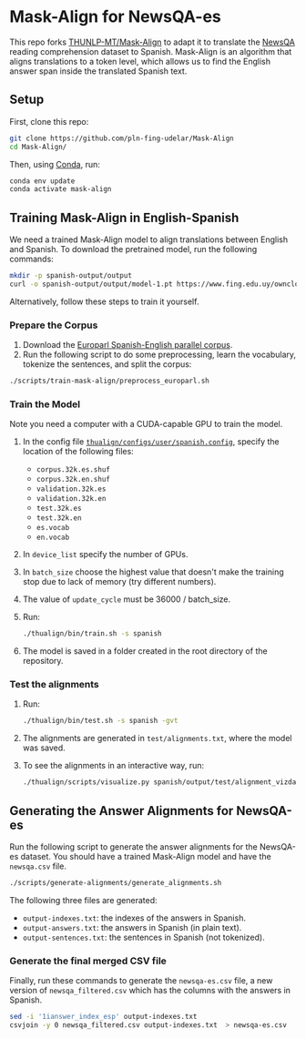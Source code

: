 # Mask-Align for NewsQA-es

This repo forks [THUNLP-MT/Mask-Align](https://github.com/THUNLP-MT/Mask-Align) to adapt it to translate
the [NewsQA](https://www.microsoft.com/en-us/research/project/newsqa-dataset/) reading comprehension dataset to Spanish.
Mask-Align is an algorithm that aligns translations to a token level, which allows us to find the English answer span
inside the translated Spanish text.

## Setup

First, clone this repo:

```bash
git clone https://github.com/pln-fing-udelar/Mask-Align
cd Mask-Align/
```

Then, using [Conda](https://docs.conda.io/en/latest/index.html), run:

```bash
conda env update
conda activate mask-align
```

## Training Mask-Align in English-Spanish

We need a trained Mask-Align model to align translations between English and Spanish. To download the pretrained model, run the following commands:

```bash
mkdir -p spanish-output/output
curl -o spanish-output/output/model-1.pt https://www.fing.edu.uy/owncloud/index.php/s/siRkUqxnwmdtfaJ/download
```

Alternatively, follow these steps to train it yourself.

### Prepare the Corpus

1. Download the [Europarl Spanish-English parallel corpus](https://www.statmt.org/europarl/v7/es-en.tgz).
2. Run the following script to do some preprocessing, learn the vocabulary, tokenize the sentences, and split the corpus:

  ```bash
./scripts/train-mask-align/preprocess_europarl.sh
  ```

### Train the Model

Note you need a computer with a CUDA-capable GPU to train the model.

1. In the config file [`thualign/configs/user/spanish.config`](thualign/configs/user/spanish.config), specify the
   location of the following files:

   * `corpus.32k.es.shuf`
   * `corpus.32k.en.shuf`
   * `validation.32k.es`
   * `validation.32k.en`
   * `test.32k.es`
   * `test.32k.en`
   * `es.vocab`
   * `en.vocab`

2. In `device_list` specify the number of GPUs.
3. In `batch_size` choose the highest value that doesn't make the training stop due to lack of memory (try different
   numbers).
4. The value of `update_cycle` must be 36000 / batch_size.
5. Run:

   ```bash
   ./thualign/bin/train.sh -s spanish
   ```

6. The model is saved in a folder created in the root directory of the repository.

### Test the alignments

1. Run:

   ```bash
   ./thualign/bin/test.sh -s spanish -gvt
   ``` 

2. The alignments are generated in `test/alignments.txt`, where the model was saved.
3. To see the alignments in an interactive way, run:

   ```bash
   ./thualign/scripts/visualize.py spanish/output/test/alignment_vizdata.pt
   ```

## Generating the Answer Alignments for NewsQA-es

Run the following script to generate the answer alignments for the NewsQA-es dataset. You should have a trained Mask-Align 
model and have the `newsqa.csv` file.

```bash
./scripts/generate-alignments/generate_alignments.sh
```

The following three files are generated:  

* `output-indexes.txt`: the indexes of the answers in Spanish.  
* `output-answers.txt`: the answers in Spanish (in plain text).  
* `output-sentences.txt`: the sentences in Spanish (not tokenized).

### Generate the final merged CSV file

Finally, run these commands to generate the `newsqa-es.csv` file, a new version of `newsqa_filtered.csv` which has the columns with the answers in Spanish.

```bash
sed -i '1ianswer_index_esp' output-indexes.txt
csvjoin -y 0 newsqa_filtered.csv output-indexes.txt  > newsqa-es.csv
```